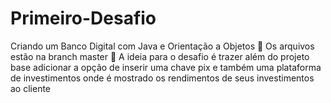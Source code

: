 # Primeiro-Desafio
Criando um Banco Digital com Java e Orientação a Objetos 🏦
Os arquivos estão na branch master 📖
A ideia para o desafio é trazer além do projeto base adicionar a opção de inserir uma chave pix e também uma plataforma de investimentos onde é mostrado os rendimentos de seus investimentos ao cliente
